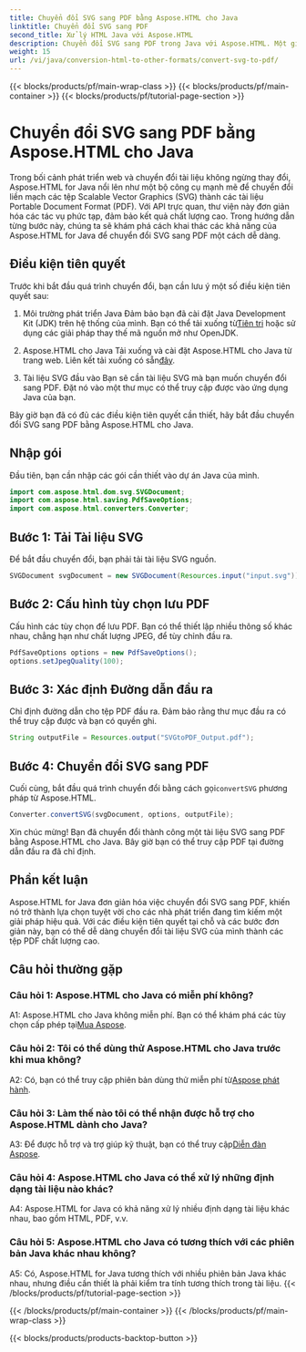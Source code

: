 ```yaml
---
title: Chuyển đổi SVG sang PDF bằng Aspose.HTML cho Java
linktitle: Chuyển đổi SVG sang PDF
second_title: Xử lý HTML Java với Aspose.HTML
description: Chuyển đổi SVG sang PDF trong Java với Aspose.HTML. Một giải pháp liền mạch để chuyển đổi tài liệu chất lượng cao.
weight: 15
url: /vi/java/conversion-html-to-other-formats/convert-svg-to-pdf/
---
```


{{< blocks/products/pf/main-wrap-class >}}
{{< blocks/products/pf/main-container >}}
{{< blocks/products/pf/tutorial-page-section >}}

# Chuyển đổi SVG sang PDF bằng Aspose.HTML cho Java


Trong bối cảnh phát triển web và chuyển đổi tài liệu không ngừng thay đổi, Aspose.HTML for Java nổi lên như một bộ công cụ mạnh mẽ để chuyển đổi liền mạch các tệp Scalable Vector Graphics (SVG) thành các tài liệu Portable Document Format (PDF). Với API trực quan, thư viện này đơn giản hóa các tác vụ phức tạp, đảm bảo kết quả chất lượng cao. Trong hướng dẫn từng bước này, chúng ta sẽ khám phá cách khai thác các khả năng của Aspose.HTML for Java để chuyển đổi SVG sang PDF một cách dễ dàng.

## Điều kiện tiên quyết

Trước khi bắt đầu quá trình chuyển đổi, bạn cần lưu ý một số điều kiện tiên quyết sau:

1. Môi trường phát triển Java
 Đảm bảo bạn đã cài đặt Java Development Kit (JDK) trên hệ thống của mình. Bạn có thể tải xuống từ[Tiên tri](https://www.oracle.com/java/technologies/javase-downloads.html) hoặc sử dụng các giải pháp thay thế mã nguồn mở như OpenJDK.

2. Aspose.HTML cho Java
 Tải xuống và cài đặt Aspose.HTML cho Java từ trang web. Liên kết tải xuống có sẵn[đây](https://releases.aspose.com/html/java/).

3. Tài liệu SVG đầu vào
Bạn sẽ cần tài liệu SVG mà bạn muốn chuyển đổi sang PDF. Đặt nó vào một thư mục có thể truy cập được vào ứng dụng Java của bạn.

Bây giờ bạn đã có đủ các điều kiện tiên quyết cần thiết, hãy bắt đầu chuyển đổi SVG sang PDF bằng Aspose.HTML cho Java.

## Nhập gói

Đầu tiên, bạn cần nhập các gói cần thiết vào dự án Java của mình.

```java
import com.aspose.html.dom.svg.SVGDocument;
import com.aspose.html.saving.PdfSaveOptions;
import com.aspose.html.converters.Converter;
```

## Bước 1: Tải Tài liệu SVG

Để bắt đầu chuyển đổi, bạn phải tải tài liệu SVG nguồn.

```java
SVGDocument svgDocument = new SVGDocument(Resources.input("input.svg"));
```

## Bước 2: Cấu hình tùy chọn lưu PDF

Cấu hình các tùy chọn để lưu PDF. Bạn có thể thiết lập nhiều thông số khác nhau, chẳng hạn như chất lượng JPEG, để tùy chỉnh đầu ra.

```java
PdfSaveOptions options = new PdfSaveOptions();
options.setJpegQuality(100);
```

## Bước 3: Xác định Đường dẫn đầu ra

Chỉ định đường dẫn cho tệp PDF đầu ra. Đảm bảo rằng thư mục đầu ra có thể truy cập được và bạn có quyền ghi.

```java
String outputFile = Resources.output("SVGtoPDF_Output.pdf");
```

## Bước 4: Chuyển đổi SVG sang PDF

 Cuối cùng, bắt đầu quá trình chuyển đổi bằng cách gọi`convertSVG` phương pháp từ Aspose.HTML.

```java
Converter.convertSVG(svgDocument, options, outputFile);
```

Xin chúc mừng! Bạn đã chuyển đổi thành công một tài liệu SVG sang PDF bằng Aspose.HTML cho Java. Bây giờ bạn có thể truy cập PDF tại đường dẫn đầu ra đã chỉ định.

## Phần kết luận

Aspose.HTML for Java đơn giản hóa việc chuyển đổi SVG sang PDF, khiến nó trở thành lựa chọn tuyệt vời cho các nhà phát triển đang tìm kiếm một giải pháp hiệu quả. Với các điều kiện tiên quyết tại chỗ và các bước đơn giản này, bạn có thể dễ dàng chuyển đổi tài liệu SVG của mình thành các tệp PDF chất lượng cao.

## Câu hỏi thường gặp

### Câu hỏi 1: Aspose.HTML cho Java có miễn phí không?

 A1: Aspose.HTML cho Java không miễn phí. Bạn có thể khám phá các tùy chọn cấp phép tại[Mua Aspose](https://purchase.aspose.com/buy).

### Câu hỏi 2: Tôi có thể dùng thử Aspose.HTML cho Java trước khi mua không?

 A2: Có, bạn có thể truy cập phiên bản dùng thử miễn phí từ[Aspose phát hành](https://releases.aspose.com/html/java).

### Câu hỏi 3: Làm thế nào tôi có thể nhận được hỗ trợ cho Aspose.HTML dành cho Java?

 A3: Để được hỗ trợ và trợ giúp kỹ thuật, bạn có thể truy cập[Diễn đàn Aspose](https://forum.aspose.com/).

### Câu hỏi 4: Aspose.HTML cho Java có thể xử lý những định dạng tài liệu nào khác?

A4: Aspose.HTML for Java có khả năng xử lý nhiều định dạng tài liệu khác nhau, bao gồm HTML, PDF, v.v.

### Câu hỏi 5: Aspose.HTML cho Java có tương thích với các phiên bản Java khác nhau không?

A5: Có, Aspose.HTML for Java tương thích với nhiều phiên bản Java khác nhau, nhưng điều cần thiết là phải kiểm tra tính tương thích trong tài liệu.
{{< /blocks/products/pf/tutorial-page-section >}}

{{< /blocks/products/pf/main-container >}}
{{< /blocks/products/pf/main-wrap-class >}}

{{< blocks/products/products-backtop-button >}}
